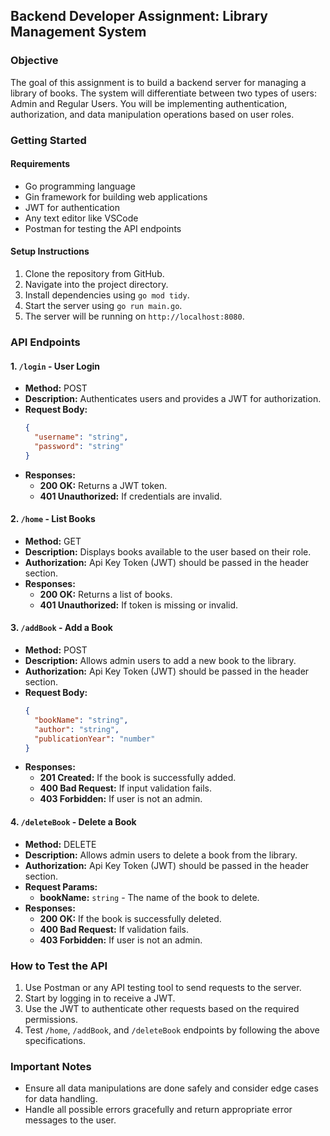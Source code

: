 ## Backend Developer Assignment: Library Management System

### Objective
The goal of this assignment is to build a backend server for managing a library of books. The system will differentiate between two types of users: Admin and Regular Users. You will be implementing authentication, authorization, and data manipulation operations based on user roles.

### Getting Started

#### Requirements
- Go programming language
- Gin framework for building web applications
- JWT for authentication
- Any text editor like VSCode
- Postman for testing the API endpoints

#### Setup Instructions
1. Clone the repository from GitHub.
2. Navigate into the project directory.
3. Install dependencies using `go mod tidy`.
4. Start the server using `go run main.go`.
5. The server will be running on `http://localhost:8080`.

### API Endpoints

#### 1. `/login` - User Login
- **Method:** POST
- **Description:** Authenticates users and provides a JWT for authorization.
- **Request Body:** 
  ```json
  {
    "username": "string",
    "password": "string"
  }
  ```
- **Responses:**
  - **200 OK:** Returns a JWT token.
  - **401 Unauthorized:** If credentials are invalid.

#### 2. `/home` - List Books
- **Method:** GET
- **Description:** Displays books available to the user based on their role.
- **Authorization:** Api Key Token (JWT) should be passed in the header section.
- **Responses:**
  - **200 OK:** Returns a list of books.
  - **401 Unauthorized:** If token is missing or invalid.

#### 3. `/addBook` - Add a Book
- **Method:** POST
- **Description:** Allows admin users to add a new book to the library.
- **Authorization:** Api Key Token (JWT) should be passed in the header section.
- **Request Body:** 
  ```json
  {
    "bookName": "string",
    "author": "string",
    "publicationYear": "number"
  }
  ```
- **Responses:**
  - **201 Created:** If the book is successfully added.
  - **400 Bad Request:** If input validation fails.
  - **403 Forbidden:** If user is not an admin.

#### 4. `/deleteBook` - Delete a Book
- **Method:** DELETE
- **Description:** Allows admin users to delete a book from the library.
- **Authorization:** Api Key Token (JWT) should be passed in the header section.
- **Request Params:**
  - **bookName:** `string` - The name of the book to delete.
- **Responses:**
  - **200 OK:** If the book is successfully deleted.
  - **400 Bad Request:** If validation fails.
  - **403 Forbidden:** If user is not an admin.

### How to Test the API
1. Use Postman or any API testing tool to send requests to the server.
2. Start by logging in to receive a JWT.
3. Use the JWT to authenticate other requests based on the required permissions.
4. Test `/home`, `/addBook`, and `/deleteBook` endpoints by following the above specifications.


### Important Notes
- Ensure all data manipulations are done safely and consider edge cases for data handling.
- Handle all possible errors gracefully and return appropriate error messages to the user.
